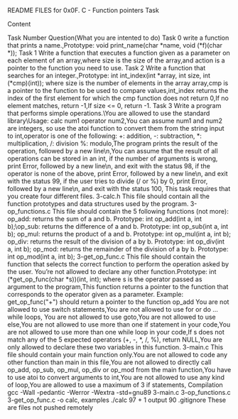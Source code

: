 README FILES for 0x0F. C - Function pointers Task

Content

Task Number	Question(What you are intented to do)
Task 0	write a function that prints a name.,Prototype: void print_name(char *name, void (*f)(char *));
Task 1	Write a function that executes a function given as a parameter on each element of an array,where size is the size of the array,and action is a pointer to the function you need to use.
Task 2	Write a function that searches for an integer.,Prototype: int int_index(int *array, int size, int (*cmp)(int)); where size is the number of elements in the array array,cmp is a pointer to the function to be used to compare values,int_index returns the index of the first element for which the cmp function does not return 0,If no element matches, return -1,If size <= 0, return -1.
Task 3	Write a program that performs simple operations.\You are allowed to use the standard library\Usage: calc num1 operator num2,You can assume num1 and num2 are integers, so use the atoi function to convert them from the string input to int,operator is one of the following: +: addition, -: subtraction, *: multiplication, /: division %: modulo,The program prints the result of the operation, followed by a new line\n,You can assume that the result of all operations can be stored in an int, if the number of arguments is wrong, print Error, followed by a new line\n, and exit with the status 98, if the operator is none of the above, print Error, followed by a new line\n, and exit with the status 99, if the user tries to divide (/ or %) by 0, print Error, followed by a new line\n, and exit with the status 100, This task requires that you create four different files.
3-calc.h	This file should contain all the function prototypes and data structures used by the program.
3-op_functions.c	This file should contain the 5 following functions (not more): op_add: returns the sum of a and b. Prototype: int op_add(int a, int b);\op_sub: returns the difference of a and b. Prototype: int op_sub(int a, int b); op_mul: returns the product of a and b. Prototype: int op_mul(int a, int b); op_div: returns the result of the division of a by b. Prototype: int op_div(int a, int b); op_mod: returns the remainder of the division of a by b. Prototype: int op_mod(int a, int b);
3-get_op_func.c	This file should contain the function that selects the correct function to perform the operation asked by the user. You’re not allowed to declare any other function.Prototype: int (*get_op_func(char *s))(int, int); where s is the operator passed as argument to the program,This function returns a pointer to the function that corresponds to the operator given as a parameter. Example: get_op_func("+") should return a pointer to the function op_add You are not allowed to use switch statements,You are not allowed to use for or do ... while loops, You are not allowed to use goto,You are not allowed to use else,You are not allowed to use more than one if statement in your code,You are not allowed to use more than one while loop in your code,If s does not match any of the 5 expected operators (+, -, *, /, %), return NULL,You are only allowed to declare these two variables in this function.
3-main.c	This file should contain your main function only.You are not allowed to code any other function than main in this file,You are not allowed to directly call op_add, op_sub, op_mul, op_div or op_mod from the main function,You have to use atoi to convert arguments to int,You are not allowed to use any kind of loop,You are allowed to use a maximum of 3 if statements,
Compilation	gcc -Wall -pedantic -Werror -Wextra -std=gnu89 3-main.c 3-op_functions.c 3-get_op_func.c -o calc,
examples	./calc 97 + 1
output	90
.gitignore	These are files not pushed remotely

